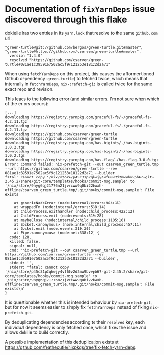 # Documentation of `fixYarnDeps` issue discovered through this flake

dokielie has two entries in its `yarn.lock` that resolve to the same `github.com` url:

```
"green-turtle@git://github.com/bergos/green-turtle.git#master", "green-turtle@https://github.com/csarven/green-turtle#master":
  version "1.4.0"
  resolved "https://github.com/csarven/green-turtle#081ae1c39591e7502ac5f9c121253e18122d2a71"
```

When using `fetchYarnDeps` on this project, this causes the afformentioned Github dependency (`green-turtle`) to fetched twice,
which means that internally in `fetchYarnDeps`, `nix-prefetch-git` is called twice for the same exact repo and revision.

This leads to the following error (and similar errors, I'm not sure when which of the errors occurs):

```log
[...]
downloading https://registry.yarnpkg.com/graceful-fs/-/graceful-fs-4.2.11.tgz
downloading https://registry.yarnpkg.com/graceful-fs/-/graceful-fs-4.2.11.tgz
downloading https://github.com/csarven/green-turtle
downloading https://github.com/csarven/green-turtle
downloading https://registry.yarnpkg.com/has-bigints/-/has-bigints-1.0.2.tgz
downloading https://registry.yarnpkg.com/has-bigints/-/has-bigints-1.0.2.tgz
downloading https://registry.yarnpkg.com/has-flag/-/has-flag-3.0.0.tgz
Error: Command failed: nix-prefetch-git --out csarven_green_turtle.tmp --url https://github.com/csarven/green-turtle --rev 081ae1c39591e7502ac5f9c121253e18122d2a71 --builder
fatal: cannot copy '/nix/store/p45c31p2qhwjy4vf60v2d2mw9bvvpb67-git-2.45.2/share/git-core/templates/hooks/commit-msg.sample' to '/nix/store/9nyg6qj21776n21jvrcww9q0bi22bwxh-offline/csarven_green_turtle.tmp/.git/hooks/commit-msg.sample': File exists

    at genericNodeError (node:internal/errors:984:15)
    at wrappedFn (node:internal/errors:538:14)
    at ChildProcess.exithandler (node:child_process:422:12)
    at ChildProcess.emit (node:events:519:28)
    at maybeClose (node:internal/child_process:1105:16)
    at Socket.<anonymous> (node:internal/child_process:457:11)
    at Socket.emit (node:events:519:28)
    at Pipe.<anonymous> (node:net:338:12) {
  code: 128,
  killed: false,
  signal: null,
  cmd: 'nix-prefetch-git --out csarven_green_turtle.tmp --url https://github.com/csarven/green-turtle --rev 081ae1c39591e7502ac5f9c121253e18122d2a71 --builder',
  stdout: '',
  stderr: "fatal: cannot copy '/nix/store/p45c31p2qhwjy4vf60v2d2mw9bvvpb67-git-2.45.2/share/git-core/templates/hooks/commit-msg.sample' to '/nix/store/9nyg6qj21776n21jvrcww9q0bi22bwxh-offline/csarven_green_turtle.tmp/.git/hooks/commit-msg.sample': File exists\n"
}
```

It is questionable whether this is intended behaviour by `nix-pretech-git`, but for now it seems easier to simply fix `fetchYarnDeps` instead of fixing `nix-prefetch-git`.

By deduplicating dependencies according to their `resolved` key, each individual dependency is only fetched once,
which fixes the issue and allows dokilie to build correctly.

A possible implementation of this deduplication exists at https://github.com/feathecutie/nixpkgs/tree/fix-fetch-yarn-deps.
